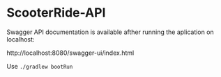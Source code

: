 <h1>ScooterRide-API</h1>

Swagger API documentation is available afther running the aplication on localhost:

http://localhost:8080/swagger-ui/index.html

Use
`./gradlew bootRun`


